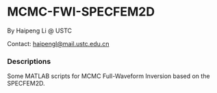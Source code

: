 # MCMC-FWI-SPECFEM2D

By Haipeng Li @ USTC

Contact: haipengl@mail.ustc.edu.cn

### Descriptions

Some MATLAB scripts for MCMC Full-Waveform Inversion based on the SPECFEM2D.


